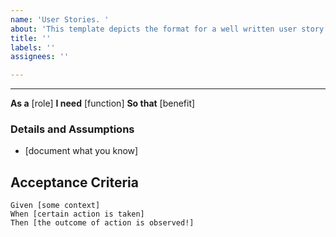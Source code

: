 ```yaml
---
name: 'User Stories. '
about: 'This template depicts the format for a well written user story. '
title: ''
labels: ''
assignees: ''

---
```


---

**As a** [role]
**I need** [function]
**So that** [benefit]

### Details and Assumptions 
*  [document what you know]

## Acceptance Criteria 

```gherkin
Given [some context]
When [certain action is taken]
Then [the outcome of action is observed!]
```
